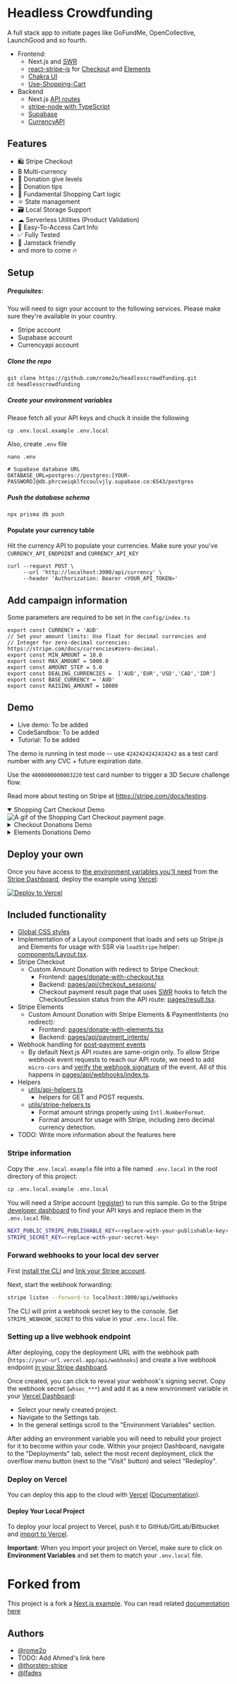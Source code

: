 # Headless Crowdfunding

A full stack app to initiate pages like GoFundMe, OpenCollective, LaunchGood and so fourth.

- Frontend:
  - Next.js and [SWR](https://github.com/vercel/swr)
  - [react-stripe-js](https://github.com/stripe/react-stripe-js) for [Checkout](https://stripe.com/checkout) and [Elements](https://stripe.com/elements)
  - [Chakra UI](https://chakra-ui.com/)
  - [Use-Shopping-Cart](https://useshoppingcart.com/docs/)
- Backend
  - Next.js [API routes](https://nextjs.org/docs/api-routes/introduction)
  - [stripe-node with TypeScript](https://github.com/stripe/stripe-node#usage-with-typescript)
  - [Supabase](https://supabase.com/docs/reference/javascript)
  - [CurrencyAPI](https://currencyapi.com)

## Features
- 🛍 Stripe Checkout
- ฿ Multi-currency
- 💸 Donation give levels
- 🤑 Donation tips
- 🛒 Fundamental Shopping Cart logic
- ⚛️ State management
- 🗃 Local Storage Support
- ☁︎ Serverless Utilities (Product Validation)
- 🧾 Easy-To-Access Cart Info
- ✅ Fully Tested
- 🎸 Jamstack friendly
- and more to come 🔥


## Setup

##### Prequisites: 
You will need to sign your account to the following services. Please make sure they're available in your country.
- Stripe account
- Supabase account
- Currencyapi account

##### Clone the repo

``` 
git clone https://github.com/rome2o/headlesscrowdfunding.git
cd headlesscrowdfunding
```

##### Create your environment variables
Please fetch all your API keys and chuck it inside the following
```
cp .env.local.example .env.local
```

Also, create `.env` file
```
nano .env
```
```
# Supabase database URL
DATABASE_URL=postgres://postgres:[YOUR-PASSWORD]@db.phrcxeiqklfccoulvjly.supabase.co:6543/postgres
```

##### Push the database schema

``` 
npx prisma db push
```

#### Populate your currency table
Hit the currency API to populate your currencies. Make sure your you've `CURRENCY_API_ENDPOINT` and `CURRENCY_API_KEY`
```
curl --request POST \                                    
     --url 'http://localhost:3000/api/currency' \
     --header 'Authorization: Bearer <YOUR_API_TOKEN>'
```


## Add campaign information
Some parameters are required to be set in the `config/index.ts`
```
export const CURRENCY = 'AUD'
// Set your amount limits: Use float for decimal currencies and
// Integer for zero-decimal currencies: https://stripe.com/docs/currencies#zero-decimal.
export const MIN_AMOUNT = 10.0
export const MAX_AMOUNT = 5000.0
export const AMOUNT_STEP = 5.0
export const DEALING_CURRENCIES =  ['AUD','EUR','USD','CAD','IDR']
export const BASE_CURRENCY = 'AUD'
export const RAISING_AMOUNT = 10000
```
## Demo

- Live demo: To be added
- CodeSandbox: To be added
- Tutorial: To be added

The demo is running in test mode -- use `4242424242424242` as a test card number with any CVC + future expiration date.

Use the `4000000000003220` test card number to trigger a 3D Secure challenge flow.

Read more about testing on Stripe at https://stripe.com/docs/testing.

<details open><summary>Shopping Cart Checkout Demo</summary>
<img src="./public/shopping_cart_demo.gif" alt="A gif of the Shopping Cart Checkout payment page." align="center">
</details>

<details><summary>Checkout Donations Demo</summary>
<img src="./public/checkout_demo.gif" alt="A gif of the Checkout payment page." align="center">
</details>

<details><summary>Elements Donations Demo</summary>
<img src="./public/elements_demo.gif" alt="A gif of the custom Elements checkout page." align="center">
</details>

## Deploy your own

Once you have access to [the environment variables you'll need](#required-configuration) from the [Stripe Dashboard](https://dashboard.stripe.com/apikeys), deploy the example using [Vercel](https://vercel.com?utm_source=github&utm_medium=readme&utm_campaign=next-example):

[![Deploy to Vercel](https://vercel.com/button)](https://vercel.com/new/git/external?repository-url=https://github.com/vercel/next.js/tree/canary/examples/with-stripe-typescript&project-name=with-stripe-typescript&repository-name=with-stripe-typescript&env=NEXT_PUBLIC_STRIPE_PUBLISHABLE_KEY,STRIPE_SECRET_KEY&envDescription=Enter%20your%20Stripe%20Keys&envLink=https://github.com/vercel/next.js/tree/canary/examples/with-stripe-typescript%23required-configuration)

## Included functionality

- [Global CSS styles](https://nextjs.org/blog/next-9-2#built-in-css-support-for-global-stylesheets)
- Implementation of a Layout component that loads and sets up Stripe.js and Elements for usage with SSR via `loadStripe` helper: [components/Layout.tsx](components/Layout.tsx).
- Stripe Checkout
  - Custom Amount Donation with redirect to Stripe Checkout:
    - Frontend: [pages/donate-with-checkout.tsx](pages/donate-with-checkout.tsx)
    - Backend: [pages/api/checkout_sessions/](pages/api/checkout_sessions/)
    - Checkout payment result page that uses [SWR](https://github.com/vercel/swr) hooks to fetch the CheckoutSession status from the API route: [pages/result.tsx](pages/result.tsx).
- Stripe Elements
  - Custom Amount Donation with Stripe Elements & PaymentIntents (no redirect):
    - Frontend: [pages/donate-with-elements.tsx](pages/donate-with-elements.tsx)
    - Backend: [pages/api/payment_intents/](pages/api/payment_intents/)
- Webhook handling for [post-payment events](https://stripe.com/docs/payments/accept-a-payment#web-fulfillment)
  - By default Next.js API routes are same-origin only. To allow Stripe webhook event requests to reach our API route, we need to add `micro-cors` and [verify the webhook signature](https://stripe.com/docs/webhooks/signatures) of the event. All of this happens in [pages/api/webhooks/index.ts](pages/api/webhooks/index.ts).
- Helpers
  - [utils/api-helpers.ts](utils/api-helpers.ts)
    - helpers for GET and POST requests.
  - [utils/stripe-helpers.ts](utils/stripe-helpers.ts)
    - Format amount strings properly using `Intl.NumberFormat`.
    - Format amount for usage with Stripe, including zero decimal currency detection.
- TODO: Write more information about the features here


### Stripe information

Copy the `.env.local.example` file into a file named `.env.local` in the root directory of this project:

```bash
cp .env.local.example .env.local
```

You will need a Stripe account ([register](https://dashboard.stripe.com/register)) to run this sample. Go to the Stripe [developer dashboard](https://stripe.com/docs/development#api-keys) to find your API keys and replace them in the `.env.local` file.

```bash
NEXT_PUBLIC_STRIPE_PUBLISHABLE_KEY=<replace-with-your-publishable-key>
STRIPE_SECRET_KEY=<replace-with-your-secret-key>
```

### Forward webhooks to your local dev server

First [install the CLI](https://stripe.com/docs/stripe-cli) and [link your Stripe account](https://stripe.com/docs/stripe-cli#link-account).

Next, start the webhook forwarding:

```bash
stripe listen --forward-to localhost:3000/api/webhooks
```

The CLI will print a webhook secret key to the console. Set `STRIPE_WEBHOOK_SECRET` to this value in your `.env.local` file.

### Setting up a live webhook endpoint

After deploying, copy the deployment URL with the webhook path (`https://your-url.vercel.app/api/webhooks`) and create a live webhook endpoint [in your Stripe dashboard](https://stripe.com/docs/webhooks/setup#configure-webhook-settings).

Once created, you can click to reveal your webhook's signing secret. Copy the webhook secret (`whsec_***`) and add it as a new environment variable in your [Vercel Dashboard](https://vercel.com/dashboard):

- Select your newly created project.
- Navigate to the Settings tab.
- In the general settings scroll to the "Environment Variables" section.

After adding an environment variable you will need to rebuild your project for it to become within your code. Within your project Dashboard, navigate to the "Deployments" tab, select the most recent deployment, click the overflow menu button (next to the "Visit" button) and select "Redeploy".

### Deploy on Vercel

You can deploy this app to the cloud with [Vercel](https://vercel.com?utm_source=github&utm_medium=readme&utm_campaign=next-example) ([Documentation](https://nextjs.org/docs/deployment)).

#### Deploy Your Local Project

To deploy your local project to Vercel, push it to GitHub/GitLab/Bitbucket and [import to Vercel](https://vercel.com/new?utm_source=github&utm_medium=readme&utm_campaign=next-example).

**Important**: When you import your project on Vercel, make sure to click on **Environment Variables** and set them to match your `.env.local` file.

# Forked from 
This project is a fork a [Next.js example](https://github.com/vercel/next.js/tree/canary/examples/with-stripe-typescript). You can read related [documentation here](https://vercel.com/guides/getting-started-with-nextjs-typescript-stripe)
## Authors
- [@rome2o](https://github.com/rome2o)
- TODO: Add Ahmed's link here
- [@thorsten-stripe](https://twitter.com/thorwebdev)
- [@lfades](https://twitter.com/luis_fades)
